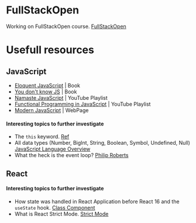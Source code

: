 # FullStackOpen
Working on FullStackOpen course. [FullStackOpen](https://fullstackopen.com/en/)
# Usefull resources

## JavaScript
- [Eloquent JavaScript](https://eloquentjavascript.net/) | Book
- [You don't know JS](https://github.com/getify/You-Dont-Know-JS?tab=readme-ov-file) | Book
- [Namaste JavaScript](https://www.youtube.com/playlist?list=PLlasXeu85E9cQ32gLCvAvr9vNaUccPVNP) | YouTube Playlist
- [Functional Programming in JavaScript](https://www.youtube.com/playlist?list=PL0zVEGEvSaeEd9hlmCXrk5yUyqUag-n84) | YouTube Playlist
- [Modern JavaScript](https://javascript.info/) | WebPage

#### Interesting topics to further investigate
- The `this` keyword. [Ref](https://egghead.io/courses/understand-javascript-s-this-keyword-in-depth)
- All data types (Number, BigInt, String, Boolean, Symbol, Undefined, Null) [JavaScript Language Overview](https://developer.mozilla.org/en-US/docs/Web/JavaScript/Language_overview)
- What the heck is the event loop? [Philip Roberts](https://www.youtube.com/watch?v=8aGhZQkoFbQ)

## React

#### Interesting topics to further investigate
- How state was handled in React Application before React 16 and the `useState` hook. [Class Component](https://react.dev/reference/react/Component)
- What is React Strict Mode. [Strict Mode](https://react.dev/reference/react/StrictMode)
